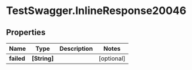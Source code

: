 # TestSwagger.InlineResponse20046

## Properties

Name | Type | Description | Notes
------------ | ------------- | ------------- | -------------
**failed** | **[String]** |  | [optional] 


